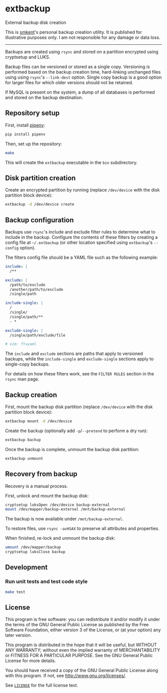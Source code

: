 # extbackup

External backup disk creation

This is [smkent][smkent]'s personal backup creation utility. It is published for
illustrative purposes only. I am not responsible for any damage or data loss.

---

Backups are created using `rsync` and stored on a partition encrypted using
cryptsetup and LUKS.

Backup files can be versioned or stored as a single copy. Versioning is
performed based on the backup creation time, hard-linking unchanged files using
using `rsync`'s `--link-dest` option. Single copy backup is a good option for
larger files for which older versions should not be retained.

If MySQL is present on the system, a dump of all databases is performed and
stored on the backup destination.

## Repository setup

First, install [pipenv][pipenv]:

```sh
pip install pipenv
```

Then, set up the repository:

```sh
make
```

This will create the `extbackup` executable in the `bin` subdirectory.

## Disk partition creation

Create an encrypted partition by running (replace `/dev/device` with the disk
partition block device):

```sh
extbackup -d /dev/device create
```

## Backup configuration

Backups use `rsync`'s include and exclude filter rules to determine what to
include in the backup. Configure the contents of these filters by creating a
config file at `~/.extbackup` (or other location specified using `extbackup`'s
`--config` option).

The filters config file should be a YAML file such as the following example:

```yaml
include: |
  /**

exclude: |
  /path/to/exclude
  /another/path/to/exclude
  /single/path

include-single: |
  /
  /single/
  /single/path/**
  - *

exclude-single: |
  /single/path/exclude/file

# vim: ft=yaml
```

The `include` and `exclude` sections are paths that apply to versioned backups,
while the `include-single` and `exclude-single` sections apply to single-copy
backups.

For details on how these filters work, see the `FILTER RULES` section in the
`rsync` man page.


## Backup creation

First, mount the backup disk partition (replace `/dev/device` with the disk
partition block device):

```sh
extbackup mount -d /dev/device
```

Create the backup (optionally add `-p`/`--pretend` to perform a dry run):
```sh
extbackup backup
```

Once the backup is complete, unmount the backup disk partition:

```sh
extbackup unmount
```

## Recovery from backup

Recovery is a manual process.

First, unlock and mount the backup disk:
```sh
cryptsetup luksOpen /dev/device backup-external
mount /dev/mapper/backup-external /mnt/backup-external
```

The backup is now available under `/mnt/backup-external`.

To restore files, use `rsync -avHSAX` to preserve all attributes and properties.

When finished, re-lock and unmount the backup disk:
```sh
umount /dev/mapper/backup
cryptsetup luksClose backup
```

## Development

### Run unit tests and test code style
```sh
make test
```

## License

This program is free software: you can redistribute it and/or modify
it under the terms of the GNU General Public License as published by
the Free Software Foundation, either version 3 of the License, or
(at your option) any later version.

This program is distributed in the hope that it will be useful,
but WITHOUT ANY WARRANTY; without even the implied warranty of
MERCHANTABILITY or FITNESS FOR A PARTICULAR PURPOSE.  See the
GNU General Public License for more details.

You should have received a copy of the GNU General Public License
along with this program.  If not, see <http://www.gnu.org/licenses/>.

See [`LICENSE`](/LICENSE) for the full license text.


[pipenv]: https://docs.pipenv.org/
[smkent]: https://github.com/smkent

